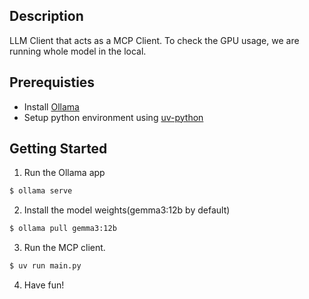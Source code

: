
## Description
LLM Client that acts as a MCP Client. To check the GPU usage, we are running whole model in the local.

## Prerequisties
- Install [Ollama](https://ollama.com/download/linux)
- Setup python environment using [uv-python](https://github.com/astral-sh/uv)

## Getting Started
1. Run the Ollama app
```bash
$ ollama serve
```
2. Install the model weights(gemma3:12b by default)
```bash
$ ollama pull gemma3:12b
```
3. Run the MCP client.
```bash
$ uv run main.py
```
4. Have fun!
